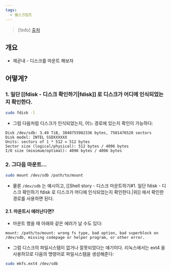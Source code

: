 ```yaml
---
tags:
  - 쉘스크립트
---
```

> [!info] [출처](https://superuser.com/a/445656)

## 개요

- 제곧내 - 디스크를 마운트 해보자

## 어떻게?

### 1. 일단 [[fdisk - 디스크 확인하기|fdisk]] 로 디스크가 어디에 인식되었는지 확인한다.

```bash
sudo fdisk -l
```

- 그럼 다음처럼 디스크가 인식되었는지, 어느 경로에 있는지 확인이 가능하다:

```
Disk /dev/sdb: 3.49 TiB, 3840755982336 bytes, 7501476528 sectors
Disk model: INTEL SSDXXXXXX
Units: sectors of 1 * 512 = 512 bytes
Sector size (logical/physical): 512 bytes / 4096 bytes
I/O size (minimum/optimal): 4096 bytes / 4096 bytes
```

### 2. 그다음 마운트...

```bash
sudo mount /dev/sdb /path/to/mount
```

- 물론 `/dev/sdb` 는 예시이고, [[Shell story - 디스크 마운트하기#1. 일단 fdisk - 디스크 확인하기 fdisk 로 디스크가 어디에 인식되었는지 확인한다.|위]] 에서 확인한 경로를 사용하면 된다.

#### 2.1. 마운트시 에러난다면?

- 마운트 했을 때 아래와 같은 에러가 날 수도 있다:

```
mount: /path/to/mount: wrong fs type, bad option, bad superblock on /dev/sdb, missing codepage or helper program, or other error.
```

- 그럼 디스크의 파일시스템이 없거나 잘못되었다는 얘기이다. 리눅스에서는 ext4 을 사용하므로 다음의 명령어로 파일시스템을 생성해준다:

```bash
sudo mkfs.ext4 /dev/sdb
```